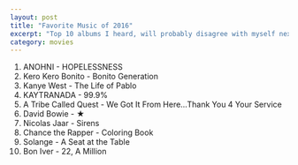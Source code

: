 ```yaml
---
layout: post
title: "Favorite Music of 2016"
excerpt: "Top 10 albums I heard, will probably disagree with myself next month"
category: movies
---
```


1. ANOHNI - HOPELESSNESS
1. Kero Kero Bonito - Bonito Generation
1. Kanye West - The Life of Pablo
1. KAYTRANADA - 99.9%
1. A Tribe Called Quest - We Got It From Here…Thank You 4 Your Service
1. David Bowie - ★
1. Nicolas Jaar - Sirens
1. Chance the Rapper - Coloring Book
1. Solange - A Seat at the Table
1. Bon Iver - 22, A Million
